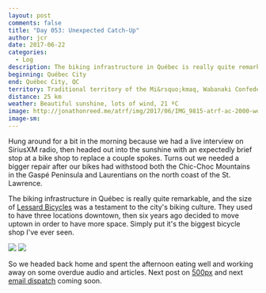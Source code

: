 ```yaml
---
layout: post
comments: false
title: "Day 053: Unexpected Catch-Up"
author: jcr
date: 2017-06-22
categories:
  - Log
description: The biking infrastructure in Québec is really quite remarkable.
beginning: Québec City
end: Québec City, QC
territory: Traditional territory of the Mi&rsquo;kmaq, Wabanaki Confederacy, Innu and Haudenosaunee 
distance: 25 km
weather: Beautiful sunshine, lots of wind, 21 ºC
image: http://jonathonreed.me/atrf/img/2017/06/IMG_9815-atrf-ac-2000-web.jpg
image-sm:
---
```


Hung around for a bit in the morning because we had a live interview on SiriusXM radio, then headed out into the sunshine with an expectedly brief stop at a bike shop to replace a couple spokes. Turns out we needed a bigger repair after our bikes had withstood both the Chic-Choc Mountains in the Gaspé Peninsula and Laurentians on the north coast of the St. Lawrence.

The biking infrastructure in Québec is really quite remarkable, and the size of <a href="https://lessardbicycles.com" target="blank">Lessard Bicycles</a> was a testament to the city's biking culture. They used to have three locations downtown, then six years ago decided to move uptown in order to have more space. Simply put it's the biggest bicycle shop I've ever seen.

<img src="http://jonathonreed.me/atrf/img/2017/06/IMG_9822-atrf-ac-2000-web.jpg">

<img src="http://jonathonreed.me/atrf/img/2017/06/IMG_9820-atrf-ac-2000-web.jpg">

So we headed back home and spent the afternoon eating well and working away on some overdue audio and articles. Next post on <a href="http://iso.500px.com" target="blank">500px</a> and next <a href="http://astheravenfli.es/follow/" target="blank">email dispatch</a> coming soon.